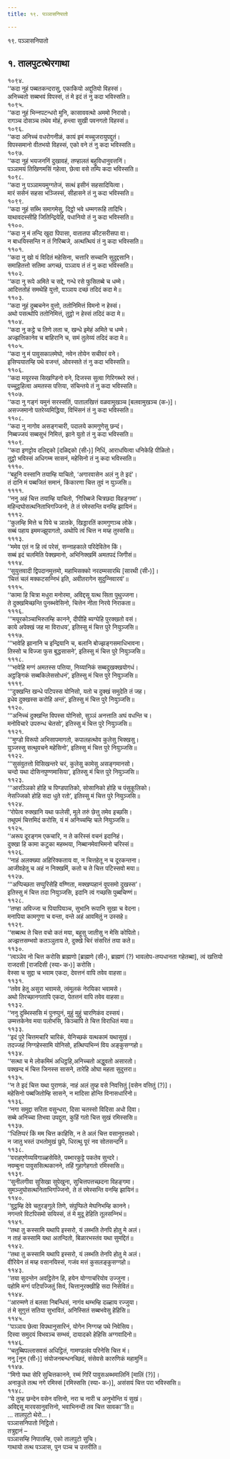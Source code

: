 ```yaml
---
title: १९. पञ्‍ञासनिपातो

---
```

१९. पञ्‍ञासनिपातो  


## १. तालपुटत्थेरगाथा

१०९४.  
‘‘कदा नुहं पब्बतकन्दरासु, एकाकियो अद्दुतियो विहस्सं।  
अनिच्‍चतो सब्बभवं विपस्सं, तं मे इदं तं नु कदा भविस्सति॥  
१०९५.  
‘‘कदा नुहं भिन्‍नपटन्धरो मुनि, कासाववत्थो अममो निरासो।  
रागञ्‍च दोसञ्‍च तथेव मोहं, हन्त्वा सुखी पवनगतो विहस्सं॥  
१०९६.  
‘‘कदा अनिच्‍चं वधरोगनीळं, कायं इमं मच्‍चुजरायुपद्दुतं।  
विपस्समानो वीतभयो विहस्सं, एको वने तं नु कदा भविस्सति॥  
१०९७.  
‘‘कदा नुहं भयजननिं दुखावहं, तण्हालतं बहुविधानुवत्तनिं।  
पञ्‍ञामयं तिखिणमसिं गहेत्वा, छेत्वा वसे तम्पि कदा भविस्सति॥  
१०९८.  
‘‘कदा नु पञ्‍ञामयमुग्गतेजं, सत्थं इसीनं सहसादियित्वा।  
मारं ससेनं सहसा भञ्‍जिस्सं, सीहासने तं नु कदा भविस्सति॥  
१०९९.  
‘‘कदा नुहं सब्भि समागमेसु, दिट्ठो भवे धम्मगरूहि तादिभि।  
याथावदस्सीहि जितिन्द्रियेहि, पधानियो तं नु कदा भविस्सति॥  
११००.  
‘‘कदा नु मं तन्दि खुदा पिपासा, वातातपा कीटसरीसपा वा।  
न बाधयिस्सन्ति न तं गिरिब्बजे, अत्थत्थियं तं नु कदा भविस्सति॥  
११०१.  
‘‘कदा नु खो यं विदितं महेसिना, चत्तारि सच्‍चानि सुदुद्दसानि।  
समाहितत्तो सतिमा अगच्छं, पञ्‍ञाय तं तं नु कदा भविस्सति॥  
११०२.  
‘‘कदा नु रूपे अमिते च सद्दे, गन्धे रसे फुसितब्बे च धम्मे।  
आदित्ततोहं समथेहि युत्तो, पञ्‍ञाय दच्छं तदिदं कदा मे॥  
११०३.  
‘‘कदा नुहं दुब्बचनेन वुत्तो, ततोनिमित्तं विमनो न हेस्सं।  
अथो पसत्थोपि ततोनिमित्तं, तुट्ठो न हेस्सं तदिदं कदा मे॥  
११०४.  
‘‘कदा नु कट्ठे च तिणे लता च, खन्धे इमेहं अमिते च धम्मे।  
अज्झत्तिकानेव च बाहिरानि च, समं तुलेय्यं तदिदं कदा मे॥  
११०५.  
‘‘कदा नु मं पावुसकालमेघो, नवेन तोयेन सचीवरं वने।  
इसिप्पयातम्हि पथे वजन्तं, ओवस्सते तं नु कदा भविस्सति॥  
११०६.  
‘‘कदा मयूरस्स सिखण्डिनो वने, दिजस्स सुत्वा गिरिगब्भरे रुतं।  
पच्‍चुट्ठहित्वा अमतस्स पत्तिया, संचिन्तये तं नु कदा भविस्सति॥  
११०७.  
‘‘कदा नु गङ्गं यमुनं सरस्सतिं, पातालखित्तं वळवामुखञ्‍च [बलवामुखञ्‍च (क॰)]।  
असज्‍जमानो पतरेय्यमिद्धिया, विभिंसनं तं नु कदा भविस्सति॥  
११०८.  
‘‘कदा नु नागोव असङ्गचारी, पदालये कामगुणेसु छन्दं।  
निब्बज्‍जयं सब्बसुभं निमित्तं, झाने युतो तं नु कदा भविस्सति॥  
११०९.  
‘‘कदा इणट्टोव दलिद्दको [दळिद्दको (सी॰)] निधिं, आराधयित्वा धनिकेहि पीळितो।  
तुट्ठो भविस्सं अधिगम्म सासनं, महेसिनो तं नु कदा भविस्सति॥  
१११०.  
‘‘बहूनि वस्सानि तयाम्हि याचितो, ‘अगारवासेन अलं नु ते इदं’।  
तं दानि मं पब्बजितं समानं, किंकारणा चित्त तुवं न युञ्‍जसि॥  
११११.  
‘‘ननु अहं चित्त तयाम्हि याचितो, ‘गिरिब्बजे चित्रछदा विहङ्गमा’।  
महिन्दघोसत्थनिताभिगज्‍जिनो, ते तं रमेस्सन्ति वनम्हि झायिनं॥  
१११२.  
‘‘कुलम्हि मित्ते च पिये च ञातके, खिड्डारतिं कामगुणञ्‍च लोके।  
सब्बं पहाय इममज्झुपागतो, अथोपि त्वं चित्त न मय्ह तुस्ससि॥  
१११३.  
‘‘ममेव एतं न हि त्वं परेसं, सन्‍नाहकाले परिदेवितेन किं।  
सब्बं इदं चलमिति पेक्खमानो, अभिनिक्खमिं अमतपदं जिगीसं॥  
१११४.  
‘‘सुयुत्तवादी द्विपदानमुत्तमो, महाभिसक्‍को नरदम्मसारथि [सारथी (सी॰)]।  
‘चित्तं चलं मक्‍कटसन्‍निभं इति, अवीतरागेन सुदुन्‍निवारयं’॥  
१११५.  
‘‘कामा हि चित्रा मधुरा मनोरमा, अविद्दसू यत्थ सिता पुथुज्‍जना।  
ते दुक्खमिच्छन्ति पुनब्भवेसिनो, चित्तेन नीता निरये निराकता॥  
१११६.  
‘‘‘मयूरकोञ्‍चाभिरुतम्हि कानने, दीपीहि ब्यग्घेहि पुरक्खतो वसं।  
काये अपेक्खं जह मा विराधय’, इतिस्सु मं चित्त पुरे नियुञ्‍जसि॥  
१११७.  
‘‘‘भावेहि झानानि च इन्द्रियानि च, बलानि बोज्झङ्गसमाधिभावना।  
तिस्सो च विज्‍जा फुस बुद्धसासने’, इतिस्सु मं चित्त पुरे नियुञ्‍जसि॥  
१११८.  
‘‘‘भावेहि मग्गं अमतस्स पत्तिया, निय्यानिकं सब्बदुखक्खयोगधं।  
अट्ठङ्गिकं सब्बकिलेससोधनं’, इतिस्सु मं चित्त पुरे नियुञ्‍जसि॥  
१११९.  
‘‘‘दुक्खन्ति खन्धे पटिपस्स योनिसो, यतो च दुक्खं समुदेति तं जह।  
इधेव दुक्खस्स करोहि अन्तं’, इतिस्सु मं चित्त पुरे नियुञ्‍जसि॥  
११२०.  
‘‘‘अनिच्‍चं दुक्खन्ति विपस्स योनिसो, सुञ्‍ञं अनत्ताति अघं वधन्ति च।  
मनोविचारे उपरुन्ध चेतसो’, इतिस्सु मं चित्त पुरे नियुञ्‍जसि॥  
११२१.  
‘‘‘मुण्डो विरूपो अभिसापमागतो, कपालहत्थोव कुलेसु भिक्खसु।  
युञ्‍जस्सु सत्थुवचने महेसिनो’, इतिस्सु मं चित्त पुरे नियुञ्‍जसि॥  
११२२.  
‘‘‘सुसंवुतत्तो विसिखन्तरे चरं, कुलेसु कामेसु असङ्गमानसो।  
चन्दो यथा दोसिनपुण्णमासिया’, इतिस्सु मं चित्त पुरे नियुञ्‍जसि॥  
११२३.  
‘‘‘आरञ्‍ञिको होहि च पिण्डपातिको, सोसानिको होहि च पंसुकूलिको।  
नेसज्‍जिको होहि सदा धुते रतो’, इतिस्सु मं चित्त पुरे नियुञ्‍जसि॥  
११२४.  
‘‘रोपेत्व रुक्खानि यथा फलेसी, मूले तरुं छेत्तु तमेव इच्छसि।  
तथूपमं चित्तमिदं करोसि, यं मं अनिच्‍चम्हि चले नियुञ्‍जसि॥  
११२५.  
‘‘अरूप दूरङ्गम एकचारि, न ते करिस्सं वचनं इदानिहं।  
दुक्खा हि कामा कटुका महब्भया, निब्बानमेवाभिमनो चरिस्सं॥  
११२६.  
‘‘नाहं अलक्ख्या अहिरिक्‍कताय वा, न चित्तहेतू न च दूरकन्तना।  
आजीवहेतू च अहं न निक्खमिं, कतो च ते चित्त पटिस्सवो मया॥  
११२७.  
‘‘‘अप्पिच्छता सप्पुरिसेहि वण्णिता, मक्खप्पहानं वूपसमो दुखस्स’।  
इतिस्सु मं चित्त तदा नियुञ्‍जसि, इदानि त्वं गच्छसि पुब्बचिण्णं॥  
११२८.  
‘‘तण्हा अविज्‍जा च पियापियञ्‍च, सुभानि रूपानि सुखा च वेदना।  
मनापिया कामगुणा च वन्ता, वन्ते अहं आवमितुं न उस्सहे॥  
११२९.  
‘‘सब्बत्थ ते चित्त वचो कतं मया, बहूसु जातीसु न मेसि कोपितो।  
अज्झत्तसम्भवो कतञ्‍ञुताय ते, दुक्खे चिरं संसरितं तया कते॥  
११३०.  
‘‘त्वञ्‍ञेव नो चित्त करोसि ब्राह्मणो [ब्राह्मणे (सी॰), ब्राह्मणं (?) भावलोप-तप्पधानता गहेतब्बा], त्वं खत्तियो राजदसी [राजदिसी (स्या॰ क॰)] करोसि।  
वेस्सा च सुद्दा च भवाम एकदा, देवत्तनं वापि तवेव वाहसा॥  
११३१.  
‘‘तवेव हेतू असुरा भवामसे, त्वंमूलकं नेरयिका भवामसे।  
अथो तिरच्छानगतापि एकदा, पेतत्तनं वापि तवेव वाहसा॥  
११३२.  
‘‘ननु दुब्भिस्ससि मं पुनप्पुनं, मुहुं मुहुं चारणिकंव दस्सयं।  
उम्मत्तकेनेव मया पलोभसि, किञ्‍चापि ते चित्त विराधितं मया॥  
११३३.  
‘‘इदं पुरे चित्तमचारि चारिकं, येनिच्छकं यत्थकामं यथासुखं।  
तदज्‍जहं निग्गहेस्सामि योनिसो, हत्थिप्पभिन्‍नं विय अङ्कुसग्गहो॥  
११३४.  
‘‘सत्था च मे लोकमिमं अधिट्ठहि,अनिच्‍चतो अद्धुवतो असारतो।  
पक्खन्द मं चित्त जिनस्स सासने, तारेहि ओघा महता सुदुत्तरा॥  
११३५.  
‘‘न ते इदं चित्त यथा पुराणकं, नाहं अलं तुय्ह वसे निवत्तितुं [वसेन वत्तितुं (?)]।  
महेसिनो पब्बजितोम्हि सासने, न मादिसा होन्ति विनासधारिनो॥  
११३६.  
‘‘नगा समुद्दा सरिता वसुन्धरा, दिसा चतस्सो विदिसा अधो दिवा।  
सब्बे अनिच्‍चा तिभवा उपद्दुता, कुहिं गतो चित्त सुखं रमिस्ससि॥  
११३७.  
‘‘धितिप्परं किं मम चित्त काहिसि, न ते अलं चित्त वसानुवत्तको।  
न जातु भस्तं उभतोमुखं छुपे, धिरत्थु पूरं नव सोतसन्दनिं॥  
११३८.  
‘‘वराहएणेय्यविगाळ्हसेविते, पब्भारकुट्टे पकतेव सुन्दरे।  
नवम्बुना पावुससित्थकानने, तहिं गुहागेहगतो रमिस्ससि॥  
११३९.  
‘‘सुनीलगीवा सुसिखा सुपेखुना, सुचित्तपत्तच्छदना विहङ्गमा।  
सुमञ्‍जुघोसत्थनिताभिगज्‍जिनो, ते तं रमेस्सन्ति वनम्हि झायिनं॥  
११४०.  
‘‘वुट्ठम्हि देवे चतुरङ्गुले तिणे, संपुप्फिते मेघनिभम्हि कानने।  
नगन्तरे विटपिसमो सयिस्सं, तं मे मुदू हेहिति तूलसन्‍निभं॥  
११४१.  
‘‘तथा तु कस्सामि यथापि इस्सरो, यं लब्भति तेनपि होतु मे अलं।  
न ताहं कस्सामि यथा अतन्दितो, बिळारभस्तंव यथा सुमद्दितं॥  
११४२.  
‘‘तथा तु कस्सामि यथापि इस्सरो, यं लब्भति तेनपि होतु मे अलं।  
वीरियेन तं मय्ह वसानयिस्सं, गजंव मत्तं कुसलङ्कुसग्गहो॥  
११४३.  
‘‘तया सुदन्तेन अवट्ठितेन हि, हयेन योग्गाचरियोव उज्‍जुना।  
पहोमि मग्गं पटिपज्‍जितुं सिवं, चित्तानुरक्खीहि सदा निसेवितं॥  
११४४.  
‘‘आरम्मणे तं बलसा निबन्धिसं, नागंव थम्भम्हि दळ्हाय रज्‍जुया।  
तं मे सुगुत्तं सतिया सुभावितं, अनिस्सितं सब्बभवेसु हेहिसि॥  
११४५.  
‘‘पञ्‍ञाय छेत्वा विपथानुसारिनं, योगेन निग्गय्ह पथे निवेसिय।  
दिस्वा समुदयं विभवञ्‍च सम्भवं, दायादको हेहिसि अग्गवादिनो॥  
११४६.  
‘‘चतुब्बिपल्‍लासवसं अधिट्ठितं, गामण्डलंव परिनेसि चित्त मं।  
ननु [नून (सी॰)] संयोजनबन्धनच्छिदं, संसेवसे कारुणिकं महामुनिं॥  
११४७.  
‘‘मिगो यथा सेरि सुचित्तकानने, रम्मं गिरिं पावुसअब्भमालिनिं [मालिं (?)]।  
अनाकुले तत्थ नगे रमिस्सं [रमिस्ससि (स्या॰ क॰)], असंसयं चित्त परा भविस्ससि॥  
११४८.  
‘‘ये तुय्ह छन्देन वसेन वत्तिनो, नरा च नारी च अनुभोन्ति यं सुखं।  
अविद्दसू मारवसानुवत्तिनो, भवाभिनन्दी तव चित्त सावका’’ति॥  
… तालपुटो थेरो…।  
पञ्‍ञासनिपातो निट्ठितो।  
तत्रुद्दानं –  
पञ्‍ञासम्हि निपातम्हि, एको तालपुटो सुचि।  
गाथायो तत्थ पञ्‍ञास, पुन पञ्‍च च उत्तरीति॥  